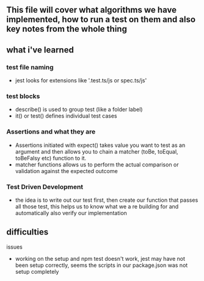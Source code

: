 ## This file will cover what algorithms we have implemented, how to run a test on them and also key notes from the whole thing

## what i've learned
### test file naming
- jest looks for extensions like '.test.ts/js or spec.ts/js'
### test blocks
* describe() is used to group test (like a folder label)
* it() or test() defines individual test cases
### Assertions and what they are 
* Assertions initiated with expect() takes value you want to test as an argument and then allows you to chain a matcher (toBe, toEqual, toBeFalsy etc) function to it.
* matcher functions allows us to perform the actual comparison or validation against the expected outcome

### Test Driven Development
- the idea is to write out our test first, then create our function that passes all those test, this helps us to know what we a re building for and automatically also verify our implementation

## difficulties
issues
- working on the setup and npm test doesn't work, jest may have not been setup correctly, seems the scripts in our package.json was not setup completely
